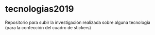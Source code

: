 # tecnologias2019
Repositorio para subir la investigación realizada sobre alguna tecnología (para la confección del cuadro de stickers)
